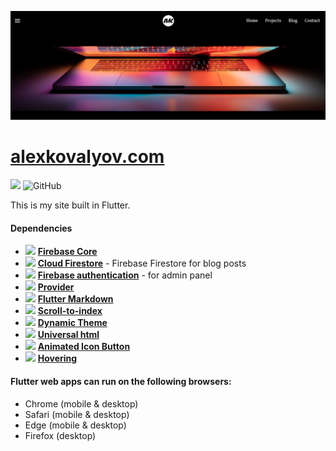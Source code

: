 ![](https://raw.githubusercontent.com/akovalyo/alexkovalyov.com-flutter/main/assets/images/ak.png?token=AN5GVLN6UCGHJYB4FEMCOSK7765SI)

# [alexkovalyov.com](alexkovalyov.com)

![](https://img.shields.io/badge/dynamic/yaml?url=https://raw.githubusercontent.com/akovalyo/alexkovalyov.com-flutter/main/pubspec.yaml?token=AN5GVLJI3B2QGZTBQQZHTHS777VGE&label=v&query=$.version&color=blue) ![GitHub](https://img.shields.io/github/license/akovalyo/alexkovalyov.com-flutter)

This is my site built in Flutter.

#### Dependencies

* ![](https://img.shields.io/badge/dynamic/yaml?url=https://raw.githubusercontent.com/akovalyo/alexkovalyov.com-flutter/main/pubspec.yaml?token=AN5GVLJI3B2QGZTBQQZHTHS777VGE&label=pub&query=$.dependencies.firebase_core&color=yellow&prefix=v) **[Firebase Core](https://pub.dev/packages/firebase_core)**
* ![](https://img.shields.io/badge/dynamic/yaml?url=https://raw.githubusercontent.com/akovalyo/alexkovalyov.com-flutter/main/pubspec.yaml?token=AN5GVLJI3B2QGZTBQQZHTHS777VGE&label=pub&query=$.dependencies.cloud_firestore&color=yellow&prefix=v) **[Cloud Firestore](https://pub.dev/packages/firebase_storage)** - Firebase Firestore  for blog posts
* ![](https://img.shields.io/badge/dynamic/yaml?url=https://raw.githubusercontent.com/akovalyo/alexkovalyov.com-flutter/main/pubspec.yaml?token=AN5GVLJI3B2QGZTBQQZHTHS777VGE&label=pub&query=$.dependencies.firebase_auth&color=yellow&prefix=v) **[Firebase authentication](https://pub.dev/packages/firebase_auth)** - for admin panel
* ![](https://img.shields.io/badge/dynamic/yaml?url=https://raw.githubusercontent.com/akovalyo/alexkovalyov.com-flutter/main/pubspec.yaml?token=AN5GVLJI3B2QGZTBQQZHTHS777VGE&label=pub&query=$.dependencies.provider&color=blue&prefix=v) **[Provider](https://pub.dev/packages/provider)**
* ![](https://img.shields.io/badge/dynamic/yaml?url=https://raw.githubusercontent.com/akovalyo/alexkovalyov.com-flutter/main/pubspec.yaml?token=AN5GVLJI3B2QGZTBQQZHTHS777VGE&label=pub&query=$.dependencies.flutter_markdown&color=blue&prefix=v) **[Flutter Markdown](https://pub.dev/packages/flutter_markdown)**
* ![](https://img.shields.io/badge/dynamic/yaml?url=https://raw.githubusercontent.com/akovalyo/alexkovalyov.com-flutter/main/pubspec.yaml?token=AN5GVLJI3B2QGZTBQQZHTHS777VGE&label=pub&query=$.dependencies.scroll_to_index&color=blue&prefix=v) **[Scroll-to-index](https://pub.dev/packages/scroll_to_index)**
* ![](https://img.shields.io/badge/dynamic/yaml?url=https://raw.githubusercontent.com/akovalyo/alexkovalyov.com-flutter/main/pubspec.yaml?token=AN5GVLJI3B2QGZTBQQZHTHS777VGE&label=pub&query=$.dependencies.dynamic_theme&color=blue&prefix=v) **[Dynamic Theme](https://pub.dev/packages/dynamic_theme)**
* ![](https://img.shields.io/badge/dynamic/yaml?url=https://raw.githubusercontent.com/akovalyo/alexkovalyov.com-flutter/main/pubspec.yaml?token=AN5GVLJI3B2QGZTBQQZHTHS777VGE&label=pub&query=$.dependencies.universal_html&color=blue&prefix=v) **[Universal html](https://pub.dev/packages/universal_html)**
* ![](https://img.shields.io/badge/dynamic/yaml?url=https://raw.githubusercontent.com/akovalyo/alexkovalyov.com-flutter/main/pubspec.yaml?token=AN5GVLJI3B2QGZTBQQZHTHS777VGE&label=pub&query=$.dependencies.animated_icon_button&color=blue&prefix=v) **[Animated Icon Button](https://pub.dev/packages/animated_icon_button)**
* ![](https://img.shields.io/badge/dynamic/yaml?url=https://raw.githubusercontent.com/akovalyo/alexkovalyov.com-flutter/main/pubspec.yaml?token=AN5GVLJI3B2QGZTBQQZHTHS777VGE&label=pub&query=$.dependencies.hovering&color=blue&prefix=v) **[Hovering](https://pub.dev/packages/hovering)**


#### Flutter web apps can run on the following browsers:

* Chrome (mobile & desktop)
* Safari (mobile & desktop)
* Edge (mobile & desktop)
* Firefox (desktop)



